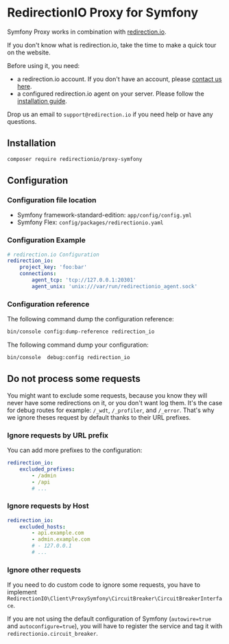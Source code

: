 # RedirectionIO Proxy for Symfony

Symfony Proxy works in combination with [redirection.io](https://redirection.io).

If you don't know what is redirection.io, take the time to make a quick tour on
the website.

Before using it, you need:
- a redirection.io account. If you don't have an account, please [contact us here](https://redirection.io/contact-us).
- a configured redirection.io agent on your server. Please follow the [installation guide](https://redirection.io/documentation/developer-documentation/installation-of-the-agent).

Drop us an email to `support@redirection.io` if you need help or have any questions.

## Installation

```bash
composer require redirectionio/proxy-symfony
```

## Configuration

### Configuration file location

- Symfony framework-standard-edition: `app/config/config.yml`
- Symfony Flex: `config/packages/redirectionio.yaml`

### Configuration Example

```yaml
# redirection.io Configuration
redirection_io:
    project_key: 'foo:bar'
    connections:
        agent_tcp: 'tcp://127.0.0.1:20301'
        agent_unix: 'unix:///var/run/redirectionio_agent.sock'
```

### Configuration reference

The following command dump the configuration reference:

```bash
bin/console config:dump-reference redirection_io
```

The following command dump your configuration:

```bash
bin/console  debug:config redirection_io
```

## Do not process some requests

You might want to exclude some requests, because you know they will never have
some redirections on it, or you don't want log them. It's the case for debug
routes for example: `/_wdt`, `/_profiler`, and `/_error`. That's why we ignore
theses request by default thanks to their URL prefixes.

### Ignore requests by URL prefix

You can add more prefixes to the configuration:

```yaml
redirection_io:
    excluded_prefixes:
        - /admin
        - /api
        # ...
```

### Ignore requests by Host

```yaml
redirection_io:
    excluded_hosts:
        - api.example.com
        - admin.example.com
        # - 127.0.0.1
        # ...
```

### Ignore other requests

If you need to do custom code to ignore some requests, you have to implement
`RedirectionIO\Client\ProxySymfony\CircuitBreaker\CircuitBreakerInterface`.

If you are not using the default configuration of Symfony (`autowire=true` and
`autoconfigure=true`), you will have to register the service and tag it with
`redirectionio.circuit_breaker`.
